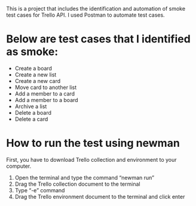 This is a project that includes the identification and automation of smoke test cases for Trello API. I used Postman to automate test cases.


# Below are test cases that I identified as smoke:

- Create a board
- Create a new list
- Create a new card
- Move card to another list
- Add a member to a card
- Add a member to a board
- Archive a list
- Delete a board
- Delete a card

# How to run the test using newman

First, you have to download Trello collection and environment to your computer.
1. Open the terminal and type the command “newman run”
2. Drag the Trello collection document to the terminal 
3. Type “-e” command
4. Drag the Trello environment document to the terminal and click enter
